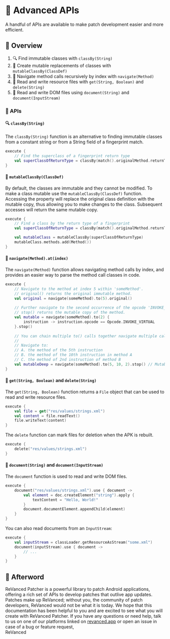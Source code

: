 # 💪 Advanced APIs

A handful of APIs are available to make patch development easier and more efficient.

## 📙 Overview

1. 🔍 Find immutable classes with `classBy(String)`
2. 👹 Create mutable replacements of classes with `mutableClassBy(ClassDef)`
3. 🏃‍ Navigate method calls recursively by index with `navigate(Method)`
4. 💾 Read and write resource files with `get(String, Boolean)` and `delete(String)`
5. 📃 Read and write DOM files using `document(String)` and  `document(InputStream)`

### 🧰 APIs

#### 🔍 `classBy(String)`

The `classBy(String)` function is an alternative to finding immutable classes
from a constant string or from a String field of a fingerprint match. 

```kt
execute {
    // Find the superclass of a fingerprint return type
    val superClassOfReturnType = classBy(match().originalMethod.returnType).superclass
}
```

#### 👹 `mutableClassBy(ClassDef)`

By default, the classes are immutable and they cannot be modified.
To make a class mutable use the `mutableClassBy(ClassDef)` function.
Accessing the property will replace the original class definition with the mutable copy,
thus allowing you to make changes to the class. Subsequent accesses will return the same mutable copy.

```kt
execute {
    // Find a class by the return type of a fingerprint
    val superClassOfReturnType = classBy(match().originalMethod.returnType).superclass

    val mutableClass = mutableClassBy(superClassOfReturnType)
    mutableClass.methods.add(Method())
}
```

#### 🏃‍ `navigate(Method).at(index)`

The `navigate(Method)` function allows navigating method calls by index,
and provides an easier way to parse the method call classes in code. 

```kt
execute {
    // Navigate to the method at index 5 within 'someMethod'.
    // original() returns the original immutable method.
    val original = navigate(someMethod).to(5).original()
    
    // Further navigate to the second occurrence of the opcode 'INVOKE_VIRTUAL'.
    // stop() returns the mutable copy of the method.
    val mutable = navigate(someMethod).to(2) { 
        instruction -> instruction.opcode == Opcode.INVOKE_VIRTUAL
    }.stop()
    
    // You can chain multiple to() calls together navigate multiple calls across different methods and classes.
    //
    // Navigate to:
    // A. the method of the 5th instruction
    // B. the method of the 10th instruction in method A
    // C. the method of 2nd instruction of method B
    val mutableDeep = navigate(someMethod).to(5, 10, 2).stop() // Mutable method Method C
}
```

#### 💾 `get(String, Boolean)` and `delete(String)`

The `get(String, Boolean)` function returns a `File` object that can be used to read and write resource files.

```kt
execute {
    val file = get("res/values/strings.xml")
    val content = file.readText()
    file.writeText(content)
}
```

The `delete` function can mark files for deletion when the APK is rebuilt.

```kt
execute {
    delete("res/values/strings.xml")
}
```

#### 📃 `document(String)`  and  `document(InputStream)`

The `document` function is used to read and write DOM files.

```kt
execute {
    document("res/values/strings.xml").use { document ->
        val element = doc.createElement("string").apply {
            textContent = "Hello, World!"
        }
        document.documentElement.appendChild(element)
    }
}
```

You can also read documents from an `InputStream`:

```kt
execute {
    val inputStream = classLoader.getResourceAsStream("some.xml")
    document(inputStream).use { document ->
        // ...
    }
}
```

## 🎉 Afterword

ReVanced Patcher is a powerful library to patch Android applications, offering a rich set of APIs to develop patches
that outlive app updates. Patches make up ReVanced; without you, the community of patch developers,
ReVanced would not be what it is today. We hope that this documentation has been helpful to you
and are excited to see what you will create with ReVanced Patcher. If you have any questions or need help,
talk to us on one of our platforms linked on [revanced.app](https://revanced.app) or open an issue in case of a bug or
feature request,  
ReVanced
